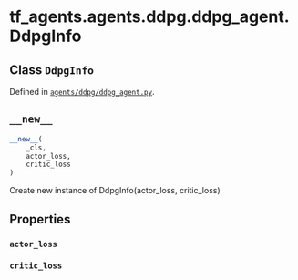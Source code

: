<div itemscope itemtype="http://developers.google.com/ReferenceObject">
<meta itemprop="name" content="tf_agents.agents.ddpg.ddpg_agent.DdpgInfo" />
<meta itemprop="path" content="Stable" />
<meta itemprop="property" content="actor_loss"/>
<meta itemprop="property" content="critic_loss"/>
<meta itemprop="property" content="__new__"/>
</div>

# tf_agents.agents.ddpg.ddpg_agent.DdpgInfo

## Class `DdpgInfo`







Defined in [`agents/ddpg/ddpg_agent.py`](https://github.com/tensorflow/agents/tree/master/tf_agents/agents/ddpg/ddpg_agent.py).

<!-- Placeholder for "Used in" -->


<h2 id="__new__"><code>__new__</code></h2>

``` python
__new__(
    _cls,
    actor_loss,
    critic_loss
)
```

Create new instance of DdpgInfo(actor_loss, critic_loss)



## Properties

<h3 id="actor_loss"><code>actor_loss</code></h3>



<h3 id="critic_loss"><code>critic_loss</code></h3>





